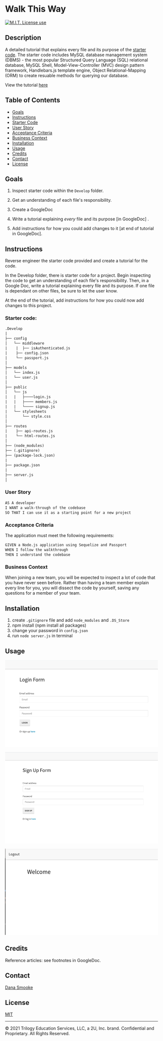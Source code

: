 # Walk This Way

<span align="left">

<a href="https://img.shields.io/badge/License-MIT-brightgreen?style=plastic"><img alt="M.I.T. License use" src="https://img.shields.io/badge/License-MIT-brightgreen?style=plastic"/></a>

 </span>
 
## Description

A detailed tutorial that explains every file and its purpose of the [starter code](#starter-code). The starter code includes MySQL database management system (DBMS) - the most popular Structured Query Language (SQL) relational database, MySQL Shell, Model-View-Controller (MVC) design pattern framework, Handlebars.js template engine, Object Relational-Mapping (ORM) to create resuable methods for querying our database.

View the tutorial [here](https://docs.google.com/document/d/10Jxgv8h8c__baKuJjWcf0DKAJv9Q0WI0B08-tB-BrUU/edit?usp=sharing)

## Table of Contents

- [Goals](#goals)
- [Instructions](#instructions)
- [Starter Code](#starter-code)
- [User Story](#user-story)
- [Acceptance Criteria](#acceptance-criteria)
- [Business Context](#business-context)
- [Installation](#installation)
- [Usage](#usage)
- [Credits](#credits)
- [Contact](#contact)
- [License](#license)

## Goals

1. Inspect starter code within the `Develop` folder.

2. Get an understanding of each file's responsibility.

3. Create a GoogleDoc

4. Write a tutorial explaining _every_ file and its purpose [in GoogleDoc] .

5. Add instructions for how you could add changes to it [at end of tutorial in GoogleDoc].

## Instructions

Reverse engineer the starter code provided and create a tutorial for the code.

In the Develop folder, there is starter code for a project. Begin inspecting the code to get an understanding of each file's responsibility. Then, in a Google Doc, write a tutorial explaining every file and its purpose. If one file is dependant on other files, be sure to let the user know.

At the end of the tutorial, add instructions for how you could now add changes to this project.

### Starter code:

```
.Develop
|
├── config
│   └── middleware
|    |  ├── isAuthenticated.js
|    ├── config.json
|    └── passport.js
│
├── models
│   └── index.js
|   └── user.js
│
├── public
│   └── js
|   |   ├────login.js
|   |   ├──── members.js
|   |   └──── signup.js
|   └── stylesheets
│       └── style.css
│
├── routes
|    ├── api-routes.js
|    └── html-routes.js
│
├── (node_modules)
├── (.gitignore)
├── (package-lock.json)
|
├── package.json
|
├── server.js
│

```

### User Story

```
AS A developer
I WANT a walk-through of the codebase
SO THAT I can use it as a starting point for a new project

```

### Acceptance Criteria

The application must meet the following requirements:

```
GIVEN a Node.js application using Sequelize and Passport
WHEN I follow the walkthrough
THEN I understand the codebase

```

### Business Context

When joining a new team, you will be expected to inspect a lot of code that you have never seen before. Rather than having a team member explain every line for you, you will dissect the code by yourself, saving any questions for a member of your team.

## Installation

1. create `.gitignore` file and add `node_modules` and `.DS_Store`
2. npm install (npm install all packages)
3. change your password in `config.json`
4. run `node server.js` in terminal

## Usage

![login-demo](demo-imgs/login-form-demo.png)

![signup-demo](demo-imgs/sign-up-form-demo.png)

![member-demo](demo-imgs/welcome-page-demo.png)

## Credits

Reference articles: see footnotes in GoogleDoc.

## Contact

[Dana Smooke]("https://github.com/dsmooke")

## License

[MIT](MITLicense.txt)

---

© 2021 Trilogy Education Services, LLC, a 2U, Inc. brand. Confidential and Proprietary. All Rights Reserved.
